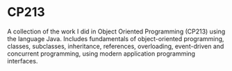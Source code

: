# CP213
A collection of the work I did in Object Oriented Programming (CP213) using the language Java. Includes fundamentals of object-oriented programming, classes, subclasses, inheritance, references, overloading, event-driven and concurrent programming, using modern application programming interfaces.
